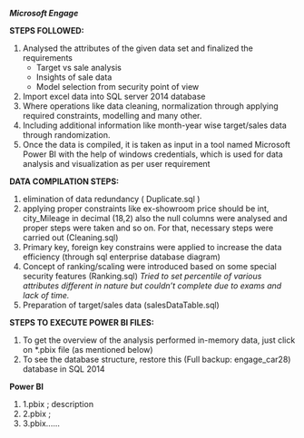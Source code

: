 ***Microsoft Engage*** 

**STEPS FOLLOWED:**
1.	Analysed the attributes of the given data set and finalized the requirements 
    - Target vs sale analysis
    - Insights of sale data
    - Model selection from security point of view
2.	Import excel data into SQL server 2014 database
3.	Where operations like data cleaning, normalization through applying required constraints, modelling and many other.
4.	Including additional information like month-year wise target/sales data through randomization.
5.	Once the data is compiled, it is taken as input in a tool named Microsoft Power BI with the help of windows credentials, which is used for data analysis and visualization as per user requirement

**DATA COMPILATION STEPS:**
1.	elimination of data redundancy ( Duplicate.sql )
2.	applying proper constraints like ex-showroom price should be int, city_Mileage in decimal (18,2) also the null columns were analysed and proper steps were taken and so on. For that, necessary steps were carried out (Cleaning.sql)
3.	Primary key, foreign key constrains were applied to increase the data efficiency (through sql enterprise database diagram)
4.	Concept of ranking/scaling were introduced based on some special security features (Ranking.sql)
*Tried to set percentile of various attributes different in nature but couldn’t complete due to exams and lack of time.*
5.	Preparation of target/sales data (salesDataTable.sql)

**STEPS TO EXECUTE POWER BI FILES:**
1.	To get the overview of the analysis performed in-memory data, just click on *.pbix file (as mentioned below) 
2.	To see the database structure, restore this (Full backup: engage_car28) database in SQL 2014

**Power BI**
1) 1.pbix ; description
2) 2.pbix ;
3) 3.pbix......


